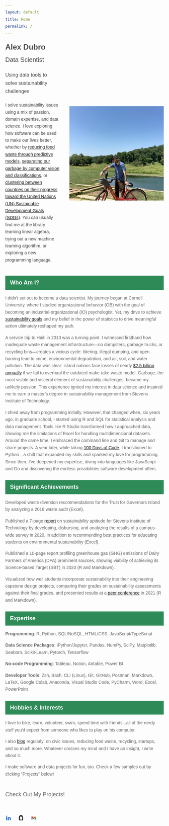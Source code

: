 ```yaml
---
layout: default
title: Home
permalink: /
---
```


<div class="intro">
  <div class="text">
    <div class="header-name">Alex Dubro</div>
    <div class="job-title">Data Scientist</div>
    <div class="job-description">Using data tools to solve sustainability challenges</div>
    <p>
    I solve sustainability issues using a mix of passion, domain expertise, and data science. I love exploring how software can be used to make our lives better, whether by <a href="https://www.clearcogs.com/">reducing food waste through predictive models</a>, <a href="https://ampsortation.com/">separating our garbage by computer vision and classifications</a>, or <a href="https://arxiv.org/abs/2409.12427">clustering between countries on their progress toward the United Nations (UN) Sustainable Development Goals (SDGs)</a>. You can usually find me at the library learning linear algebra, trying out a new machine learning algorithm, or exploring a new programming language.
    </p>
  </div>
  
  <div class="image">
    <img src="intro-img.png" alt="Image not supported">
  </div>
</div>

<div class="section-header">Who Am I?</div>
<div class="section-content">
  <p>I didn’t set out to become a data scientist. My journey began at Cornell University, where I studied organizational behavior (OB) with the goal of becoming an industrial-organizational (IO) psychologist. Yet, my drive to achieve <a href="https://sdgs.un.org/goals">sustainability goals</a> and my belief in the power of statistics to drive meaningful action ultimately reshaped my path.</p>
  <p>
  A service trip to Haiti in 2013 was a turning point. I witnessed firsthand how inadequate waste management infrastructure—no dumpsters, garbage trucks, or recycling bins—creates a vicious cycle: littering, illegal dumping, and open burning lead to crime, environmental degradation, and air, soil, and water pollution. The data was clear: island nations face losses of nearly <a href="https://pubmed.ncbi.nlm.nih.gov/31232294/">$2.5 billion annually</a> if we fail to overhaul the outdated make-take-waste model. Garbage, the most visible and visceral element of sustainability challenges, became my unlikely passion. This experience ignited my interest in data science and inspired me to earn a master’s degree in sustainability management from Stevens Institute of Technology.</p>
  <p>
  I shied away from programming initially. However, that changed when, six years ago, in graduate school, I started using R and SQL for statistical analysis and data management. Tools like R Studio transformed how I approached data, showing me the limitations of Excel for handling multidimensional datasets. Around the same time, I embraced the command line and Git to manage and share projects. A year later, while taking <a href="https://www.udemy.com/course/100-days-of-code/?couponCode=24T3MT120924">100 Days of Code</a>, I transitioned to Python—a shift that expanded my skills and sparked my love for programming. Since then, I’ve deepened my expertise, diving into languages like JavaScript and Go and discovering the endless possibilities software development offers.</p>
</div>

<div class="section-header">Significant Achievements</div>
<div class="section-content">
  <p>Developed waste diversion recommendations for the Trust for Governors Island by analyzing a 2018 waste audit (Excel).</p>
  <p>Published a 7-page <a href="https://reports.aashe.org/institutions/stevens-institute-of-technology-nj/report/2020-03-02/AC/curriculum/AC-6/">report</a> on sustainability aptitude for Stevens Institute of Technology by developing, disbursing, and analyzing the results of a campus-wide survey in 2020, in addition to recommending best practices for educating students on environmental sustainability (Excel).</p>
  <p>Published a 10-page report profiling greenhouse gas (GHG) emissions of Dairy Farmers of America (DFA) prominent sources, showing viability of achieving its Science-based Target (SBT) in 2020 (R and Markdown).</p>
  <p>Visualized how well students incorporate sustainability into their engineering capstone design projects, comparing their grades on sustainability assessments against their final grades, and presented results at a <a href="https://monolith.asee.org/public/conferences/223/papers/33977/view">peer conference</a> in 2021 (R and Markdown).</p>
</div>

<div class="section-header">Expertise</div>
<div class="section-content">
  <p><b>Programming</b>: R, Python, SQL/NoSQL, HTML/CSS, JavaScript/TypeScript</p>
  <p><b>Data Science Packages</b>: IPython/Jupyter, Pandas, NumPy, SciPy, Matplotlib, Seaborn, Scikit-Learn, Pytorch, Tensorflow</p>
  <p><b>No-code Programming</b>: Tableau, Notion, Airtable, Power BI</p>
  <p><b>Developer Tools</b>: Zsh, Bash, CLI (Linux), Git, GitHub, Postman, Markdown, LaTeX, Google Colab, Anaconda, Visual Studio Code, PyCharm, Word, Excel, PowerPoint</p>
</div>

<div class="section-header">Hobbies & Interests</div>
<div class="section-content">
  <p>I love to bike, learn, volunteer, swim, spend time with friends...all of the nerdy stuff you'd expect from someone who likes to play on his computer.
  </p> 
  <p>I also <a href="https://furry-date-ae4.notion.site/Rethinking-Circular-Economy-34b44ede819c49158d207ac18607e85d">blog</a> regularly: on civic issues, reducing food waste, recycling, startups, and so much more. Whatever crosses my mind and I have an insight, I write about it. 
  </p>
  <p>I make software and data projects for fun, too. Check a few samples out by clicking "Projects" below!
  </p>

</div>

<nav class="main-nav">
  <a href="/projects" class="nav-item">Check Out My Projects!</a>
</nav>


<footer>
    <div class="social-links">
        <a href="https://www.linkedin.com/in/alexdubro/" aria-label="LinkedIn profile">
            <img src="linkedin-icon.png" alt="LinkedIn Icon" />
        </a>
        <a href="https://github.com/add0794" aria-label="GitHub profile">
            <img src="github-icon.png" alt="GitHub Icon" />
        </a>
        <a href="mailto:add0794@gmail.com" aria-label="Email">
            <img src="email-icon.png" alt="Email Icon" />
        </a>
    </div>
</footer>

<style>

body {
    font-family: Arial, sans-serif;
    color: #4A4A4A;
    line-height: 1.6;
}

/* Header section with name and title */
.header-name {
    font-size: 24px;
    font-weight: bold;
    margin-bottom: 5px;
}

.job-title {
    font-size: 20px;
    margin-bottom: 20px;
}

.job-description {
    font-size: 16px;
    margin-bottom: 20px;
}

/* Section headers with blue background */
.section-header {
    background-color: #2E8B57;  /* Dark blue background */
    color: white;
    padding: 8px 15px;
    margin: 25px 0 15px 0;
    font-size: 18px;
    font-weight: bold;
}

/* Content sections */
.section-content {
    margin-bottom: 20px;
    color: #666;  /* Grey color for main text */
}

/* List styling */
ul {
    margin: 0;
    padding-left: 20px;
}

li {
    color: #666;
    margin-bottom: 8px;
}

/* Styling for the intro header and image */
.intro {
    display: flex;
    align-items: center;
    gap: 30px;
}

.text {
    flex: 1;
}

.image img {
    max-width: 300px;
    height: auto;
}

/* Navigation styling */

.main-nav {
    padding: 20px 0;
    margin-bottom: 30px;
}

.nav-item {
    text-decoration: none;
    color: #666;  /* Match the text color from your image */
    font-size: 18px;
    font-family: Arial, sans-serif;
    position: relative;
    transition: color 0.3s ease;
}
/* Hover effect */
.nav-item:hover {
    color: #1a4b8c;  /* Blue color from your header */
}
/* Active state */
.nav-item.active {
    color: #1a4b8c;
}
/* Underline effect on hover and active */
.nav-item::after {
    content: '';
    position: absolute;
    width: 0;
    height: 2px;
    bottom: -5px;
    left: 0;
    background-color: #1a4b8c;
    transition: width 0.3s ease;
}
.nav-item:hover::after,
.nav-item.active::after {
    width: 100%;
}

/* General styling for the list */
.social-links {
    display: flex; /* Arrange items horizontally */
    gap: 15px; /* Add spacing between items */
    list-style: none; /* Remove bullets */
    padding: 0; /* Remove padding */
    margin: 0; /* Remove margin */
}

.social-links li {
    display: flex; /* Align icon and text */
    align-items: center; /* Vertically center items */
}

.social-links a {
    text-decoration: none; /* Remove underline from links */
    color: #333; /* Default text color */
    font-family: Arial, sans-serif;
    font-size: 14px;
}

.social-links a:hover {
    color: #0073b1; /* Change color on hover */
}

.social-links img {
    width: 20px; /* Set icon width */
    height: 20px; /* Set icon height */
    margin-right: 5px; /* Add spacing between icon and text */
}

/* Remove side and search bars */

#main-header {
    display: none;
}

.side-bar {
    display: none;
}

/* Center the main content text */
.main {
    margin-left: auto !important; /* Centers horizontally */
    margin-right: auto !important; /* Centers horizontally */
    max-width: 1200px !important;  /* Or your preferred max-width */
    padding: 0 2rem;  /* Add some padding on the sides */
    text-align: center; /* Centers the text */
}

/* Ensure header takes full width */
.main-header {
    width: 100% !important;
}

/* Adjust the main content container */
.main-content-wrap {
    padding-top: 2rem !important;
    padding-bottom: 2rem !important;
    text-align: center; /* Center text within content wrap */
}

/* Make sure content takes full width */
.main-content {
    width: 100% !important;
    margin: 0 auto !important; /* Centers content within its container */
    text-align: center; /* Centers the text */
}

/* Responsive design for smaller screens */
@media (max-width: 768px) {
    .intro {
        flex-direction: column;
        align-items: center;
    }

 .nav-links {
        flex-direction: column;
        align-items: center;
        gap: 15px;
    }

    .text {
        text-align: center;
    }

    .image img {
        max-width: 100%;
    }
}

</style>